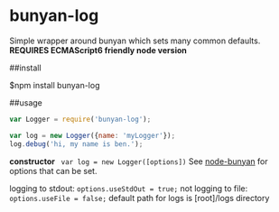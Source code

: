 # bunyan-log

Simple wrapper around bunyan which sets many common defaults.
**REQUIRES ECMAScript6 friendly node version**

##install

$npm install bunyan-log

##usage

```javascript
var Logger = require('bunyan-log');

var log = new Logger({name: 'myLogger'});
log.debug('hi, my name is ben.');
```

**constructor**
``` var log = new Logger([options])```
See [node-bunyan](https://github.com/trentm/node-bunyan) for options that can be set.

logging to stdout: ```options.useStdOut = true;```
not logging to file: ```options.useFile = false;```
default path for logs is [root]/logs directory